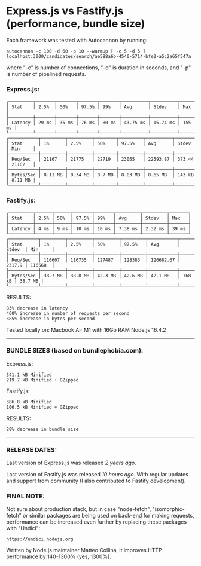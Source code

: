 # Express.js vs Fastify.js (performance, bundle size)

Each framework was tested with Autocannon by running:
```
autocannon -c 100 -d 60 -p 10 --warmup [ -c 5 -d 5 ] localhost:3000/candidates/search/ae588a6b-4540-5714-bfe2-a5c2a65f547a
```
where "-c" is number of connections, "-d" is duration in seconds, and "-p" is number of pipelined requests.

### Express.js:
```
┌─────────┬───────┬───────┬───────┬───────┬──────────┬──────────┬────────┐
│ Stat    │ 2.5%  │ 50%   │ 97.5% │ 99%   │ Avg      │ Stdev    │ Max    │
├─────────┼───────┼───────┼───────┼───────┼──────────┼──────────┼────────┤
│ Latency │ 29 ms │ 35 ms │ 76 ms │ 80 ms │ 43.75 ms │ 15.74 ms │ 155 ms │
└─────────┴───────┴───────┴───────┴───────┴──────────┴──────────┴────────┘
┌───────────┬─────────┬─────────┬────────┬─────────┬──────────┬────────┬─────────┐
│ Stat      │ 1%      │ 2.5%    │ 50%    │ 97.5%   │ Avg      │ Stdev  │ Min     │
├───────────┼─────────┼─────────┼────────┼─────────┼──────────┼────────┼─────────┤
│ Req/Sec   │ 21167   │ 21775   │ 22719  │ 23055   │ 22593.87 │ 373.44 │ 21162   │
├───────────┼─────────┼─────────┼────────┼─────────┼──────────┼────────┼─────────┤
│ Bytes/Sec │ 8.11 MB │ 8.34 MB │ 8.7 MB │ 8.83 MB │ 8.65 MB  │ 143 kB │ 8.11 MB │
└───────────┴─────────┴─────────┴────────┴─────────┴──────────┴────────┴─────────┘
```

### Fastify.js:
```
┌─────────┬──────┬──────┬───────┬───────┬─────────┬─────────┬───────┐
│ Stat    │ 2.5% │ 50%  │ 97.5% │ 99%   │ Avg     │ Stdev   │ Max   │
├─────────┼──────┼──────┼───────┼───────┼─────────┼─────────┼───────┤
│ Latency │ 4 ms │ 9 ms │ 10 ms │ 10 ms │ 7.38 ms │ 2.32 ms │ 39 ms │
└─────────┴──────┴──────┴───────┴───────┴─────────┴─────────┴───────┘
┌───────────┬─────────┬─────────┬─────────┬─────────┬───────────┬────────┬─────────┐
│ Stat      │ 1%      │ 2.5%    │ 50%     │ 97.5%   │ Avg       │ Stdev  │ Min     │
├───────────┼─────────┼─────────┼─────────┼─────────┼───────────┼────────┼─────────┤
│ Req/Sec   │ 116607  │ 116735  │ 127487  │ 128383  │ 126682.67 │ 2317.9 │ 116568  │
├───────────┼─────────┼─────────┼─────────┼─────────┼───────────┼────────┼─────────┤
│ Bytes/Sec │ 38.7 MB │ 38.8 MB │ 42.3 MB │ 42.6 MB │ 42.1 MB   │ 768 kB │ 38.7 MB │
└───────────┴─────────┴─────────┴─────────┴─────────┴───────────┴────────┴─────────┘
```

RESULTS:
```
83% decrease in latency
460% increase in number of requests per second
385% increase in bytes per second
```

Tested locally on:
Macbook Air M1 with 16Gb RAM
Node.js 16.4.2

---
### BUNDLE SIZES (based on bundlephobia.com):

Express.js:
```
541.1 kB Minified
219.7 kB Minified + GZipped
```

Fastify.js:
```
386.8 kB Minified
106.5 kB Minified + GZipped
```

RESULTS:
```
28% decrease in bundle size
```
---
### RELEASE DATES:

Last version of Express.js was released *2 years ago*.

Last version of Fastify.js was released *10 hours ago*. With regular updates and support from community (I also contributed to Fastify development).


### FINAL NOTE:

Not sure about production stack, but in case "node-fetch", "isomorphic-fetch" or similar packages 
are being used on back-end for making requests, performance can be increased even further by replacing 
these packages with "Undici":
```
https://undici.nodejs.org
```
Written by Node.js maintainer Matteo Collina, it improves HTTP performance by 140-1300% (yes, 1300%).